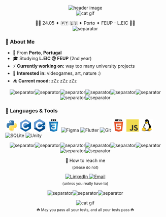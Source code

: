 <p align="center">
  <img src="https://capsule-render.vercel.app/api?type=rounded&color=a9cf67&height=100&section=header&text=Sara%20García&fontSize=40&fontColor=ffffff&animation=fadeIn" alt="header image"/>
  <br>
  <img src="https://github.com/laratadelmicro/priv/blob/main/output-onlinegiftools.gif?raw=true" alt="cat gif" width="150"/>

</p>

<p align="center">
  🌿🐌 24.05 ✦ 🇵🇹 🇪🇸 ✦ Porto ✦ FEUP - L.EIC 🐌🌿
<br>
 <img src="https://github.com/laratadelmicro/priv/blob/main/Divider_9febac72e7%20(1)%20(1).png" alt="separator" width="100"/>
</p>

### 🌳 About Me

- 🏡 From **Porto**, **Portugal**
- 🎓 Studying **L.EIC @ FEUP** (2nd year)
- ⚡️ **Currently working on:** way too many university projects
- 🦈 **Interested in:** videogames, art, nature :)
- ⛺️ **Current mood:** zZz zZz zZz

<p align="center">
<img src="https://github.com/laratadelmicro/priv/blob/main/Divider_9febac72e7%20(1)%20(1).png" alt="separator" width="100"/><img src="https://github.com/laratadelmicro/priv/blob/main/Divider_9febac72e7%20(1)%20(1).png" alt="separator" width="100"/><img src="https://github.com/laratadelmicro/priv/blob/main/Divider_9febac72e7%20(1)%20(1).png" alt="separator" width="100"/><img src="https://github.com/laratadelmicro/priv/blob/main/Divider_9febac72e7%20(1)%20(1).png" alt="separator" width="100"/><img src="https://github.com/laratadelmicro/priv/blob/main/Divider_9febac72e7%20(1)%20(1).png" alt="separator" width="100"/><img src="https://github.com/laratadelmicro/priv/blob/main/Divider_9febac72e7%20(1)%20(1).png" alt="separator" width="100"/><img src="https://github.com/laratadelmicro/priv/blob/main/Divider_9febac72e7%20(1)%20(1).png" alt="separator" width="100"/><img src="https://github.com/laratadelmicro/priv/blob/main/Divider_9febac72e7%20(1)%20(1).png" alt="separator" width="100"/>
</p>

### 🌻 Languages & Tools

<p align="left">
  <img src="https://raw.githubusercontent.com/devicons/devicon/master/icons/python/python-original.svg" title="Python" alt="Python" width="40" height="40"/>
  <img src="https://raw.githubusercontent.com/devicons/devicon/master/icons/c/c-original.svg" title="C" alt="C" width="40" height="40"/>
  <img src="https://raw.githubusercontent.com/devicons/devicon/master/icons/cplusplus/cplusplus-original.svg" title="C++" alt="C++" width="40" height="40"/>
  <img src="https://raw.githubusercontent.com/devicons/devicon/master/icons/css3/css3-original-wordmark.svg" title="CSS3" alt="CSS3" width="40" height="40"/>
  <img src="https://www.vectorlogo.zone/logos/figma/figma-icon.svg" title="Figma" alt="Figma" width="40" height="40"/>
  <img src="https://www.vectorlogo.zone/logos/flutterio/flutterio-icon.svg" title="Flutter" alt="Flutter" width="40" height="40"/>
  <img src="https://www.vectorlogo.zone/logos/git-scm/git-scm-icon.svg" title="Git" alt="Git" width="40" height="40"/>
  <img src="https://raw.githubusercontent.com/devicons/devicon/master/icons/html5/html5-original-wordmark.svg" title="HTML5" alt="HTML5" width="40" height="40"/>
  <img src="https://raw.githubusercontent.com/devicons/devicon/master/icons/javascript/javascript-original.svg" title="JavaScript" alt="JavaScript" width="40" height="40"/>
  <img src="https://raw.githubusercontent.com/devicons/devicon/master/icons/linux/linux-original.svg" title="Linux" alt="Linux" width="40" height="40"/>
  <img src="https://www.vectorlogo.zone/logos/sqlite/sqlite-icon.svg" title="SQLite" alt="SQLite" width="40" height="40"/>
  <img src="https://www.vectorlogo.zone/logos/unity3d/unity3d-icon.svg" title="Unity" alt="Unity" width="40" height="40"/>
</p>

<p align="center">
<img src="https://github.com/laratadelmicro/priv/blob/main/Divider_9febac72e7%20(1)%20(1).png" alt="separator" width="100"/><img src="https://github.com/laratadelmicro/priv/blob/main/Divider_9febac72e7%20(1)%20(1).png" alt="separator" width="100"/><img src="https://github.com/laratadelmicro/priv/blob/main/Divider_9febac72e7%20(1)%20(1).png" alt="separator" width="100"/><img src="https://github.com/laratadelmicro/priv/blob/main/Divider_9febac72e7%20(1)%20(1).png" alt="separator" width="100"/><img src="https://github.com/laratadelmicro/priv/blob/main/Divider_9febac72e7%20(1)%20(1).png" alt="separator" width="100"/><img src="https://github.com/laratadelmicro/priv/blob/main/Divider_9febac72e7%20(1)%20(1).png" alt="separator" width="100"/><img src="https://github.com/laratadelmicro/priv/blob/main/Divider_9febac72e7%20(1)%20(1).png" alt="separator" width="100"/><img src="https://github.com/laratadelmicro/priv/blob/main/Divider_9febac72e7%20(1)%20(1).png" alt="separator" width="100"/>
</p>

<p align="center">
 📩 How to reach me
  <br>
  <sub align="center">(please do not)</sub>
</p>


<p align="center">
  <a href="https://www.linkedin.com/in/aindanaotenholinkedin/" target="_blank">
    <img src="https://img.shields.io/badge/LinkedIn-Sage%20Green?style=for-the-badge&logo=linkedin&logoColor=white&color=88B04B" alt="LinkedIn"/>
  </a>
  <a href="mailto:up202306877@up.pt">
    <img src="https://img.shields.io/badge/Email-Herbal%20Tea?style=for-the-badge&logo=gmail&logoColor=white&color=B5CDA3" alt="Email"/>
  </a>
  <br>
  <sub align="center">(unless you really have to)</sub>
</p>



<p align="center">
<img src="https://github.com/laratadelmicro/priv/blob/main/Divider_9febac72e7%20(1)%20(1).png" alt="separator" width="100"/><img src="https://github.com/laratadelmicro/priv/blob/main/Divider_9febac72e7%20(1)%20(1).png" alt="separator" width="100"/><img src="https://github.com/laratadelmicro/priv/blob/main/Divider_9febac72e7%20(1)%20(1).png" alt="separator" width="100"/>
</p>

<p align="center">
  <img src="https://github.com/laratadelmicro/gifs/blob/main/so1k2hqjgys81-ezgif.com-cut.gif" alt="cat gif" width="150"/>
  <br>
 <sub align="center">☘️ May you pass all your tests, and all your tests pass ☘️</sub>
</p>


